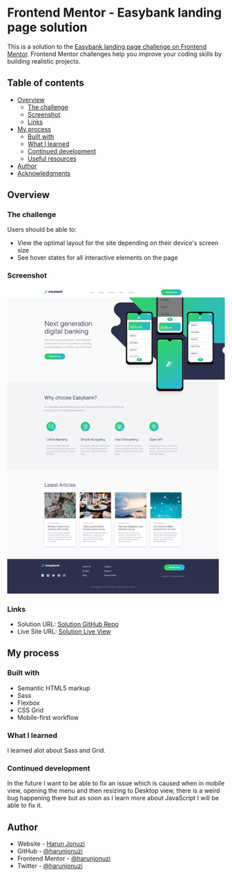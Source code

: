 # Frontend Mentor - Easybank landing page solution

This is a solution to the [Easybank landing page challenge on Frontend Mentor](https://www.frontendmentor.io/challenges/easybank-landing-page-WaUhkoDN). Frontend Mentor challenges help you improve your coding skills by building realistic projects.

## Table of contents

- [Overview](#overview)
  - [The challenge](#the-challenge)
  - [Screenshot](#screenshot)
  - [Links](#links)
- [My process](#my-process)
  - [Built with](#built-with)
  - [What I learned](#what-i-learned)
  - [Continued development](#continued-development)
  - [Useful resources](#useful-resources)
- [Author](#author)
- [Acknowledgments](#acknowledgments)

## Overview

### The challenge

Users should be able to:

- View the optimal layout for the site depending on their device's screen size
- See hover states for all interactive elements on the page

### Screenshot

![](./screenshots/Easybank-Full.png)

### Links

- Solution URL: [Solution GitHub Repo](https://github.com/harunjonuzi/FeM-harunj-easybank)
- Live Site URL: [Solution Live View](https://harunjonuzi.github.io/FeM-harunj-easybank/)

## My process

### Built with

- Semantic HTML5 markup
- Sass
- Flexbox
- CSS Grid
- Mobile-first workflow

### What I learned

I learned alot about Sass and Grid.

### Continued development

In the future I want to be able to fix an issue which is caused when in mobile view, opening the menu and then resizing to Desktop view, there is a weird bug happening there but as soon as I learn more about JavaScript I will be able to fix it.

## Author

- Website - [Harun Jonuzi](https://www.harunjonuzi.com)
- GitHub - [@harunjonuzi](https://www.github.com/harunjonuzi)
- Frontend Mentor - [@harunjonuzi](https://www.frontendmentor.io/profile/harunjonuzi)
- Twitter - [@harunjonuzi](https://www.twitter.com/harunjonuzi)
